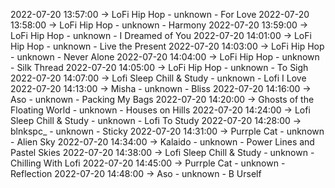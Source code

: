 2022-07-20 13:57:00 -> LoFi Hip Hop - unknown - For Love
2022-07-20 13:58:00 -> LoFi Hip Hop - unknown - Harmony
2022-07-20 13:59:00 -> LoFi Hip Hop - unknown - I Dreamed of You
2022-07-20 14:01:00 -> LoFi Hip Hop - unknown - Live the Present
2022-07-20 14:03:00 -> LoFi Hip Hop - unknown - Never Alone
2022-07-20 14:04:00 -> LoFi Hip Hop - unknown - Silk Thread
2022-07-20 14:05:00 -> LoFi Hip Hop - unknown - To Sigh
2022-07-20 14:07:00 -> Lofi Sleep Chill & Study - unknown - Lofi I Love
2022-07-20 14:13:00 -> Misha - unknown - Bliss
2022-07-20 14:16:00 -> Aso - unknown - Packing My Bags
2022-07-20 14:20:00 -> Ghosts of the Floating World - unknown - Houses on Hills
2022-07-20 14:24:00 -> Lofi Sleep Chill & Study - unknown - Lofi To Study
2022-07-20 14:28:00 -> blnkspc_ - unknown - Sticky
2022-07-20 14:31:00 -> Purrple Cat - unknown - Alien Sky
2022-07-20 14:34:00 -> Kalaido - unknown - Power Lines and Pastel Skies
2022-07-20 14:38:00 -> Lofi Sleep Chill & Study - unknown - Chilling With Lofi
2022-07-20 14:45:00 -> Purrple Cat - unknown - Reflection
2022-07-20 14:48:00 -> Aso - unknown - B Urself
